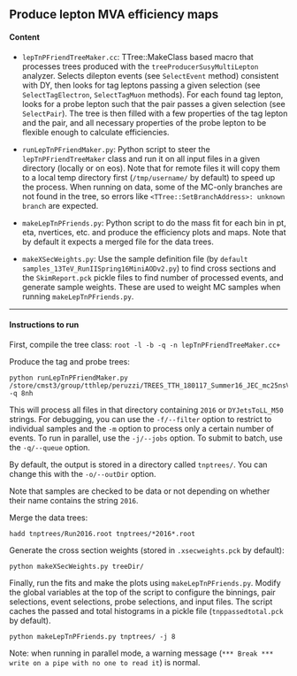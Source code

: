## Produce lepton MVA efficiency maps

#### Content

- `lepTnPFriendTreeMaker.cc`: TTree::MakeClass based macro that processes trees produced with the `treeProducerSusyMultiLepton` analyzer. Selects dilepton events (see `SelectEvent` method) consistent with DY, then looks for tag leptons passing a given selection (see `SelectTagElectron`, `SelectTagMuon` methods). For each found tag lepton, looks for a probe lepton such that the pair passes a given selection (see `SelectPair`). The tree is then filled with a few properties of the tag lepton and the pair, and all necessary properties of the probe lepton to be flexible enough to calculate efficiencies.

- `runLepTnPFriendMaker.py`: Python script to steer the `lepTnPFriendTreeMaker` class and run it on all input files in a given directory (locally or on eos). Note that for remote files it will copy them to a local temp directory first (`/tmp/username/` by default) to speed up the process. When running on data, some of the MC-only branches are not found in the tree, so errors like `<TTree::SetBranchAddress>: unknown branch` are expected.

- `makeLepTnPFriends.py`: Python script to do the mass fit for each bin in pt, eta, nvertices, etc. and produce the efficiency plots and maps. Note that by default it expects a merged file for the data trees.

- `makeXSecWeights.py`: Use the sample definition file (by `default samples_13TeV_RunIISpring16MiniAODv2.py`) to find cross sections and the `SkimReport.pck` pickle files to find number of processed events, and generate sample weights. These are used to weight MC samples when running `makeLepTnPFriends.py`.

------------

#### Instructions to run

First, compile the tree class: ```root -l -b -q -n lepTnPFriendTreeMaker.cc+```

Produce the tag and probe trees:

```
python runLepTnPFriendMaker.py /store/cmst3/group/tthlep/peruzzi/TREES_TTH_180117_Summer16_JEC_mc25nsV5_data23SepV2_noClean_lepMVAretr_qgV1/ -q 8nh
```

This will process all files in that directory containing `2016` or `DYJetsToLL_M50` strings. For debugging, you can use the `-f/--filter` option to restrict to individual samples and the `-m` option to process only a certain number of events. To run in parallel, use the `-j/--jobs` option. To submit to batch, use the `-q/--queue` option.

By default, the output is stored in a directory called `tnptrees/`. You can change this with the `-o/--outDir` option.

Note that samples are checked to be data or not depending on whether their name contains the string `2016`.

Merge the data trees:

```
hadd tnptrees/Run2016.root tnptrees/*2016*.root
```

Generate the cross section weights (stored in `.xsecweights.pck` by default):

```
python makeXSecWeights.py treeDir/
```

Finally, run the fits and make the plots using `makeLepTnPFriends.py`. Modify the global variables at the top of the script to configure the binnings, pair selections, event selections, probe selections, and input files. The script caches the passed and total histograms in a pickle file (`tnppassedtotal.pck` by default).

```
python makeLepTnPFriends.py tnptrees/ -j 8
```

Note: when running in parallel mode, a warning message (`*** Break *** write on a pipe with no one to read it`) is normal.






